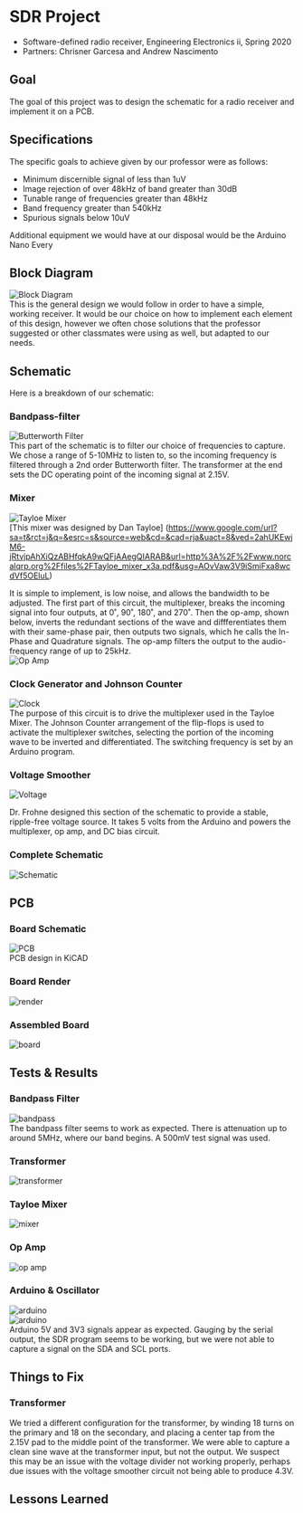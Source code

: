 # SDR Project
* Software-defined radio receiver, Engineering Electronics ii, Spring 2020
* Partners: Chrisner Garcesa and Andrew Nascimento

## Goal
The goal of this project was to design the schematic for a radio receiver and implement it on a PCB.

## Specifications
The specific goals to achieve given by our professor were as follows:  
* Minimum discernible signal of less than 1uV  
* Image rejection of over 48kHz of band greater than 30dB  
* Tunable range of frequencies greater than 48kHz  
* Band frequency greater than 540kHz  
* Spurious signals below 10uV  

Additional equipment we would have at our disposal would be the Arduino Nano Every

## Block Diagram
![Block Diagram](https://github.com/andrewtnas/receiver/blob/master/Images/Picture1.png)  
This is the general design we would follow in order to have a simple, working receiver. It would be our choice on how to implement each element of this design, however we often chose solutions that the professor suggested or other classmates were using as well, but adapted to our needs.

## Schematic
Here is a breakdown of our schematic:

### Bandpass-filter
![Butterworth Filter](https://github.com/andrewtnas/receiver/blob/master/Images/filter.png)  
This part of the schematic is to filter our choice of frequencies to capture. We chose a range of 5-10MHz to listen to, so the incoming frequency is filtered through a 2nd order Butterworth filter. The transformer at the end sets the DC operating point of the incoming signal at 2.15V.

### Mixer
![Tayloe Mixer](https://github.com/andrewtnas/receiver/blob/master/Images/mixer.png)  
[This mixer was designed by Dan Tayloe]
(https://www.google.com/url?sa=t&rct=j&q=&esrc=s&source=web&cd=&cad=rja&uact=8&ved=2ahUKEwjM6-jRtvjpAhXiQzABHfqkA9wQFjAAegQIARAB&url=http%3A%2F%2Fwww.norcalqrp.org%2Ffiles%2FTayloe_mixer_x3a.pdf&usg=AOvVaw3V9iSmiFxa8wcdVf5OEluL)

It is simple to implement, is low noise, and allows the bandwidth to be adjusted. The first part of this circuit, the multiplexer, breaks the incoming signal into four outputs, at 0˚, 90˚, 180˚, and 270˚. Then the op-amp, shown below, inverts the redundant sections of the wave and diffferentiates them with their same-phase pair, then outputs two signals, which he calls the In-Phase and Quadrature signals. The op-amp filters the output to the audio-frequency range of up to 25kHz.  
![Op Amp](https://github.com/andrewtnas/receiver/blob/master/Images/op%20amp.png)

### Clock Generator and Johnson Counter
![Clock](https://github.com/andrewtnas/receiver/blob/master/Images/clock.png)  
The purpose of this circuit is to drive the multiplexer used in the Tayloe Mixer. The Johnson Counter arrangement of the flip-flops is used to activate the multiplexer switches, selecting the portion of the incoming wave to be inverted and differentiated. The switching frequency is set by an Arduino program.

### Voltage Smoother
![Voltage](https://github.com/andrewtnas/receiver/blob/master/Images/voltage%20copy.png)  

Dr. Frohne designed this section of the schematic to provide a stable, ripple-free voltage source. It takes 5 volts from the Arduino and powers the multiplexer, op amp, and DC bias circuit.

### Complete Schematic
![Schematic](https://github.com/andrewtnas/receiver/blob/master/Images/complete.png)  

## PCB
### Board Schematic
![PCB](https://github.com/andrewtnas/receiver/blob/master/Images/pcb.png)  
PCB design in KiCAD

### Board Render
![render](https://github.com/andrewtnas/receiver/blob/master/Images/render.png)  

### Assembled Board
![board](https://github.com/andrewtnas/receiver/blob/master/Images/board.png)  

## Tests & Results
### Bandpass Filter
![bandpass](https://github.com/andrewtnas/receiver/blob/master/Images/Bandpass%20Filter.png)  
The bandpass filter seems to work as expected. There is attenuation up to around 5MHz, where our band begins. A 500mV test signal was used.

### Transformer
![transformer](https://github.com/andrewtnas/receiver/blob/master/Images/Transformer.png)  


### Tayloe Mixer
![mixer](https://github.com/andrewtnas/receiver/blob/master/Images/Tayloe%20Mixer%20Output.png)  


### Op Amp
![op amp](https://github.com/andrewtnas/receiver/blob/master/Images/OP%20Amp%20Output.png)  


### Arduino & Oscillator
![arduino](https://github.com/andrewtnas/receiver/blob/master/Images/arduino%20out.png)  
![arduino](https://github.com/andrewtnas/receiver/blob/master/Images/arduino.png)  
Arduino 5V and 3V3 signals appear as expected. Gauging by the serial output, the SDR program seems to be working, but we were not able to capture a signal on the SDA and SCL ports.


## Things to Fix
### Transformer
We tried a different configuration for the transformer, by winding 18 turns on the primary and 18 on the secondary, and placing a center tap from the 2.15V pad to the middle point of the transformer. We were able to capture a clean sine wave at the transformer input, but not the output. We suspect this may be an issue with the voltage divider not working properly, perhaps due issues with the voltage smoother circuit not being able to produce 4.3V.


## Lessons Learned







